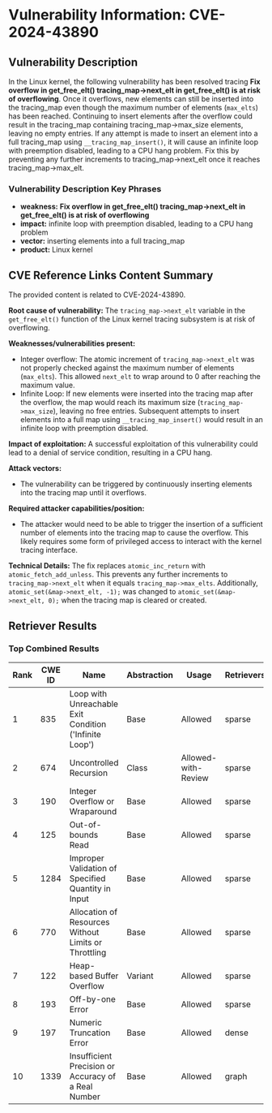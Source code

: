 # Vulnerability Information: CVE-2024-43890

## Vulnerability Description
In the Linux kernel, the following vulnerability has been resolved tracing **Fix overflow in get_free_elt() tracing_map->next_elt in get_free_elt() is at risk of overflowing**. Once it overflows, new elements can still be inserted into the tracing_map even though the maximum number of elements (`max_elts`) has been reached. Continuing to insert elements after the overflow could result in the tracing_map containing tracing_map->max_size elements, leaving no empty entries. If any attempt is made to insert an element into a full tracing_map using `__tracing_map_insert()`, it will cause an infinite loop with preemption disabled, leading to a CPU hang problem. Fix this by preventing any further increments to tracing_map->next_elt once it reaches tracing_map->max_elt.

### Vulnerability Description Key Phrases
- **weakness:** **Fix overflow in get_free_elt() tracing_map->next_elt in get_free_elt() is at risk of overflowing**
- **impact:** infinite loop with preemption disabled, leading to a CPU hang problem
- **vector:** inserting elements into a full tracing_map
- **product:** Linux kernel

## CVE Reference Links Content Summary
The provided content is related to CVE-2024-43890.

**Root cause of vulnerability:**
The `tracing_map->next_elt` variable in the `get_free_elt()` function of the Linux kernel tracing subsystem is at risk of overflowing.

**Weaknesses/vulnerabilities present:**
- Integer overflow: The atomic increment of `tracing_map->next_elt` was not properly checked against the maximum number of elements (`max_elts`). This allowed `next_elt` to wrap around to 0 after reaching the maximum value.
- Infinite Loop: If new elements were inserted into the tracing map after the overflow, the map would reach its maximum size (`tracing_map->max_size`), leaving no free entries. Subsequent attempts to insert elements into a full map using `__tracing_map_insert()` would result in an infinite loop with preemption disabled.

**Impact of exploitation:**
A successful exploitation of this vulnerability could lead to a denial of service condition, resulting in a CPU hang.

**Attack vectors:**
- The vulnerability can be triggered by continuously inserting elements into the tracing map until it overflows.

**Required attacker capabilities/position:**
- The attacker would need to be able to trigger the insertion of a sufficient number of elements into the tracing map to cause the overflow. This likely requires some form of privileged access to interact with the kernel tracing interface.

**Technical Details:**
The fix replaces `atomic_inc_return` with `atomic_fetch_add_unless`. This prevents any further increments to `tracing_map->next_elt` when it equals `tracing_map->max_elts`. Additionally, `atomic_set(&map->next_elt, -1);` was changed to `atomic_set(&map->next_elt, 0);` when the tracing map is cleared or created.

## Retriever Results

### Top Combined Results

| Rank | CWE ID | Name | Abstraction | Usage  | Retrievers | Individual Scores |
|------|--------|------|-------------|-------|------------|-------------------|
| 1 | 835 | Loop with Unreachable Exit Condition ('Infinite Loop') | Base | Allowed | sparse | 0.522 |
| 2 | 674 | Uncontrolled Recursion | Class | Allowed-with-Review | sparse | 0.521 |
| 3 | 190 | Integer Overflow or Wraparound | Base | Allowed | sparse | 0.512 |
| 4 | 125 | Out-of-bounds Read | Base | Allowed | sparse | 0.511 |
| 5 | 1284 | Improper Validation of Specified Quantity in Input | Base | Allowed | sparse | 0.504 |
| 6 | 770 | Allocation of Resources Without Limits or Throttling | Base | Allowed | sparse | 0.497 |
| 7 | 122 | Heap-based Buffer Overflow | Variant | Allowed | sparse | 0.486 |
| 8 | 193 | Off-by-one Error | Base | Allowed | sparse | 0.484 |
| 9 | 197 | Numeric Truncation Error | Base | Allowed | dense | 0.493 |
| 10 | 1339 | Insufficient Precision or Accuracy of a Real Number | Base | Allowed | graph | 0.002 |

